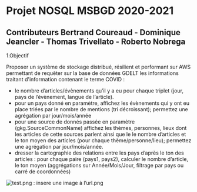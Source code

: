 # Projet NOSQL MSBGD 2020-2021
## Contributeurs Bertrand Coureaud - Dominique Jeancler - Thomas Trivellato - Roberto Nobrega

1.Objectif

Proposer un système de stockage distribué, résilient et performant sur AWS permettant de requêter sur la base de données GDELT les informations traitant d'information contenant le terme COVID : 
* le nombre d’articles/évènements qu’il y a eu pour chaque triplet (jour, pays de l’évènement, langue de l’article).
* pour un pays donné en paramètre, affichez les évènements qui y ont eu place triées par le nombre de mentions (tri décroissant); permettez une agrégation par jour/mois/année
* pour une source de donnés passée en paramètre (gkg.SourceCommonName) affichez les thèmes, personnes, lieux dont les articles de cette sources parlent ainsi que le le nombre d’articles et le ton moyen des articles (pour chaque thème/personne/lieu); permettez une agrégation par jour/mois/année.
* dresser la cartographie des relations entre les pays d’après le ton des articles : pour chaque paire (pays1, pays2), calculer le nombre d’article, le ton moyen (aggrégations sur Année/Mois/Jour, filtrage par pays ou carré de coordonnées)


![test.png](https://github.com/PhileasFrog/Projet_GDELT/blob/main/test.PNG) : insere une image à l’url.png

